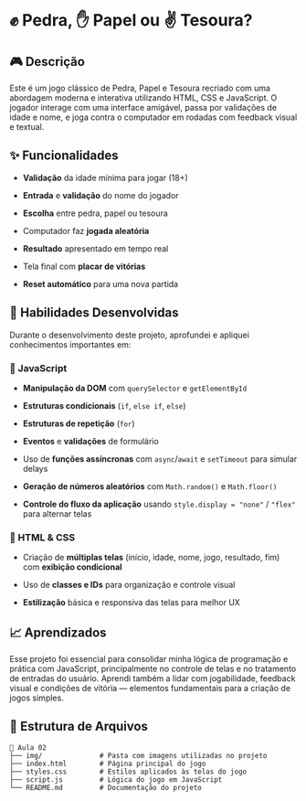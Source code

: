 # ✊ Pedra, ✋ Papel ou ✌️ Tesoura?

## 🎮 Descrição

Este é um jogo clássico de Pedra, Papel e Tesoura recriado com uma abordagem moderna e interativa utilizando HTML, CSS e JavaScript. O jogador interage com uma interface amigável, passa por validações de idade e nome, e joga contra o computador em rodadas com feedback visual e textual.

## ✨ Funcionalidades

- **Validação** da idade mínima para jogar (18+)

- **Entrada** e **validação** do nome do jogador

- **Escolha** entre pedra, papel ou tesoura

- Computador faz **jogada aleatória**

- **Resultado** apresentado em tempo real

- Tela final com **placar de vitórias**

- **Reset automático** para uma nova partida

## 🧠 Habilidades Desenvolvidas

Durante o desenvolvimento deste projeto, aprofundei e apliquei conhecimentos importantes em:

### 📌 JavaScript

- **Manipulação da DOM** com `querySelector` e `getElementById`

- **Estruturas condicionais** (`if`, `else if`, `else`)

- **Estruturas de repetição** (`for`)

- **Eventos** e **validações** de formulário

- Uso de **funções assíncronas** com `async`/`await` e `setTimeout` para simular delays

- **Geração de números aleatórios** com `Math.random()` e `Math.floor()`

- **Controle do fluxo da aplicação** usando `style.display = "none"` / `"flex"` para alternar telas

### 📌 HTML & CSS

- Criação de **múltiplas telas** (início, idade, nome, jogo, resultado, fim) com **exibição condicional**

- Uso de **classes e IDs** para organização e controle visual

- **Estilização** básica e responsiva das telas para melhor UX

## 📈 Aprendizados

Esse projeto foi essencial para consolidar minha lógica de programação e prática com JavaScript, principalmente no controle de telas e no tratamento de entradas do usuário. Aprendi também a lidar com jogabilidade, feedback visual e condições de vitória — elementos fundamentais para a criação de jogos simples.

## 📂 Estrutura de Arquivos

```
📁 Aula 02
├── img/              # Pasta com imagens utilizadas no projeto
├── index.html        # Página principal do jogo
├── styles.css        # Estilos aplicados às telas do jogo
├── script.js         # Lógica do jogo em JavaScript
└── README.md         # Documentação do projeto
```